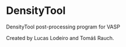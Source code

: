 # DensityTool
DensityTool post-processing program for VASP

Created by Lucas Lodeiro and Tomáŝ Rauch.
